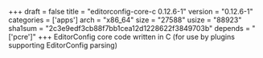 +++
draft = false
title = "editorconfig-core-c 0.12.6-1"
version = "0.12.6-1"
categories = ['apps']
arch = "x86_64"
size = "27588"
usize = "88923"
sha1sum = "2c3e9edf3cb88f7bb1cea12d1228622f3849703b"
depends = "['pcre']"
+++
EditorConfig core code written in C (for use by plugins supporting EditorConfig parsing)